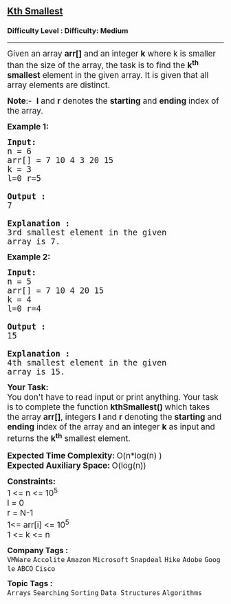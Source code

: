 <h2><a href="https://www.geeksforgeeks.org/problems/kth-smallest-element5635/1?utm_source=gfg&utm_medium=article&utm_campaign=bottom_sticky_on_article">Kth Smallest</a></h2><h3>Difficulty Level : Difficulty: Medium</h3><hr><div class="problems_problem_content__Xm_eO"><p><span style="font-size: 14pt;">Given an array <strong>arr[]</strong> and an integer&nbsp;<strong>k</strong> where k is smaller than the size of the array, the task is to find the <strong>k<sup>th</sup> smallest</strong> element in the given array. It is given that all array elements are distinct.</span></p>
<p><span style="font-size: 14pt;"><strong>Note</strong>:-&nbsp;&nbsp;<strong>l</strong>&nbsp;and&nbsp;<strong>r</strong>&nbsp;denotes the&nbsp;<strong>starting</strong>&nbsp;and&nbsp;<strong>ending</strong>&nbsp;index of the array.</span></p>
<p><span style="font-size: 14pt;"><strong>Example 1:</strong></span></p>
<pre><span style="font-size: 14pt;"><strong>Input:</strong>
n = 6
arr[] = 7 10 4 3 20 15
k = 3<br>l=0 r=5<br>
<strong>Output :</strong> <br>7<br>
<strong>Explanation :</strong>
3rd smallest element in the given 
array is 7.
</span></pre>
<p><span style="font-size: 14pt;"><strong>Example 2:</strong></span></p>
<pre><span style="font-size: 14pt;"><strong>Input:</strong>
n = 5
arr[] = 7 10 4 20 15
k = 4 <br>l=0 r=4<br>
<strong>Output :</strong> <br>15<br>
<strong>Explanation :</strong>
4th smallest element in the given 
array is 15.</span></pre>
<div><span style="font-size: 14pt;"><strong>Your&nbsp;Task:</strong><br>You don't have to read input or print anything. Your task is to complete the function&nbsp;<strong>kthSmallest() </strong>which takes the array <strong>arr[]</strong>, integers&nbsp;<strong>l</strong>&nbsp;and&nbsp;<strong>r</strong>&nbsp;denoting the <strong>starting</strong> and <strong>ending</strong> index of the array&nbsp;and an integer <strong>k</strong>&nbsp;as input<strong>&nbsp;</strong>and returns the <strong>k<sup>th</sup></strong> smallest element. </span></div>
<div>&nbsp;</div>
<div><span style="font-size: 14pt;"><strong>Expected Time Complexity: </strong>O(n*log(n) )</span></div>
<div><span style="font-size: 14pt;"><strong>Expected Auxiliary Space: </strong>O(log(n))</span></div>
<p><span style="font-size: 14pt;"><strong>Constraints:</strong><br>1 &lt;= n &lt;= 10<sup>5<br></sup></span><span style="font-size: 14pt;">l = 0<br>r = N-1<br></span><span style="font-size: 14pt;">1&lt;= arr[i] &lt;= 10<sup>5<br></sup>1 &lt;= k &lt;= n</span></p></div><p><span style=font-size:18px><strong>Company Tags : </strong><br><code>VMWare</code>&nbsp;<code>Accolite</code>&nbsp;<code>Amazon</code>&nbsp;<code>Microsoft</code>&nbsp;<code>Snapdeal</code>&nbsp;<code>Hike</code>&nbsp;<code>Adobe</code>&nbsp;<code>Google</code>&nbsp;<code>ABCO</code>&nbsp;<code>Cisco</code>&nbsp;<br><p><span style=font-size:18px><strong>Topic Tags : </strong><br><code>Arrays</code>&nbsp;<code>Searching</code>&nbsp;<code>Sorting</code>&nbsp;<code>Data Structures</code>&nbsp;<code>Algorithms</code>&nbsp;